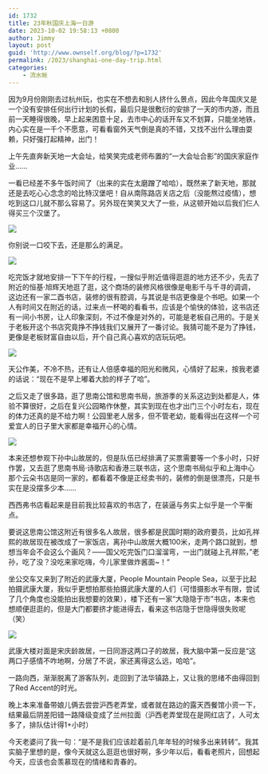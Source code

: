 ```yaml
---
id: 1732
title: 23年秋国庆上海一日游
date: 2023-10-02 19:58:13 +0800
author: Jimmy
layout: post
guid: 'http://www.ownself.org/blog/?p=1732'
permalink: /2023/shanghai-one-day-trip.html
categories:
    - 流水帐
---
```


因为9月份刚刚去过杭州玩，也实在不想去和别人挤什么景点，因此今年国庆又是一个没有安排任何出行计划的长假，最后只是很敷衍的安排了一天的市内游，而且前一天睡得很晚，早上起来困意十足，去市中心的话开车又不划算，只能坐地铁，内心实在是一千个不愿意，可看看窗外天气倒是真的不错，又找不出什么理由耍赖，只好强打起精神，出门！

上午先直奔新天地一大会址，给笑笑完成老师布置的“一大会址合影”的国庆家庭作业……

一看已经差不多午饭时间了（出来的实在太磨蹭了哈哈），既然来了新天地，那就还是去吃心心念念的哈比特汉堡吧！自从南陈路店关店之后（没能熬过疫情），想吃到这口儿就不那么容易了。另外现在笑笑又大了一些，从这顿开始以后我们仨人得买三个汉堡了。

![](/assets/2023/20231002_114454_哈比特汉堡.jpg)

你别说一口咬下去，还是那么的满足。

![](/assets/2023/20231002_121702_笑笑和妈妈.jpg)

吃完饭才就地安排一下下午的行程，一搜似乎附近值得逛逛的地方还不少，先去了附近的恒基·旭辉天地逛了逛，这个商场的装修风格很像是电影千与千寻的调调，这边还有一家二酉书店，装修的很有腔调，与其说是书店更像是个书吧。如果一个人有时间又在附近的话，过来点一杯喝的看看书，应该是个愉快的体验，这书店还有一间小书房，让人印象深刻，不过不像是对外的，可能是老板自己用的。于是关于老板开这个书店究竟挣不挣钱我们又展开了一番讨论。我猜可能不是为了挣钱，更像是老板财富自由以后，开个自己真心喜欢的店玩玩吧。

![](/assets/2023/20231003_134550_旭辉天地.jpg)

天公作美，不冷不热，还有让人倍感幸福的阳光和微风，心情好了起来，按我老婆的话说：“现在不是早上嘟着大脸的样子了哈”。

之后又走了很多路，逛了思南公馆和思南书局，旅游季的关系这边到处都是人，体验不算很好，之后在复兴公园略作休整，其实到现在也才出门三个小时左右，现在的体力还真的是不给力啊！公园里老人居多，但不管老幼，能看得出在这样一个可爱宜人的日子里大家都是幸福开心的心情。

![](/assets/2023/20231002_134424_复兴公园.jpg)

本来还想参观下孙中山故居的，但是队伍已经排满了买票需要等一个多小时，只好作罢，又去逛了思南书局·诗歌店和香港三联书店，这个思南书局似乎和上海中心那个云朵书店是同一家的，都看着不像是正经卖书的，装修的倒是很漂亮，只是书实在是没摆多少本……

西西弗书店看起来是目前我比较喜欢的书店了，在装逼与务实上似乎是一个平衡点。

要说这思南公馆这附近有很多名人故居，很多都是民国时期的政府要员，比如孔祥熙的故居现在被改成了一家饭店，离孙中山故居大概100米，走两个路口就到，想想当年会不会这么个画风？——国父吃完饭门口溜溜弯，一出门就碰上孔祥熙，”老孙，吃了没？没吃来家吃嗨，今儿家里做炸酱面~！“

坐公交车又来到了附近的武康大厦，People Mountain People Sea，以至于比起拍摄武康大厦，我似乎更想拍那些拍摄武康大厦的人们（可惜摄影水平有限，尝试了几个角度也没能拍出我想要的效果），楼下还有一家“大隐隐于市”书店，本来也想顺便逛逛的，但是大门都要挤才能进得去，看来这书店隐于世隐得很失败呢（笑）

![](/assets/2023/20231003_134734_武康大楼.jpg)

武康大楼对面是宋庆龄故居，一日同游这两口子的故居，我大脑中第一反应是“这两口子感情不咋地啊，分居了不说，家还离得这么远，哈哈”。

一路向西，渐渐脱离了游客队列，走回到了法华镇路上，又让我的思绪不由得回到了Red Accent的时光。

晚上本来准备带娘儿俩去尝尝沪西老弄堂，或者就在路边的露天西餐馆小资一下，结果最后阴差阳错一路降级变成了兰州拉面（沪西老弄堂现在是网红店了，人可太多了，排队估计得1+小时）

今天老婆问了我一句：“是不是我们应该趁着前几年年轻的时候多出来转转”。我其实脑子里想的是，像今天就这么逛逛也很好啊，多少年以后，看看老照片，回想起今天，应该也会羡慕现在的情绪和青春的。